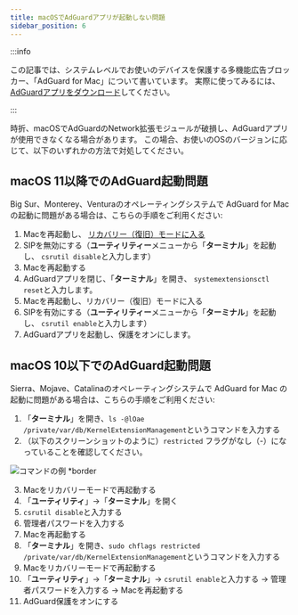 ```yaml
---
title: macOSでAdGuardアプリが起動しない問題
sidebar_position: 6
---
```


:::info

この記事では、システムレベルでお使いのデバイスを保護する多機能広告ブロッカー、「AdGuard for Mac」について書いています。 実際に使ってみるには、[AdGuardアプリをダウンロード](https://adguard.com/download.html?auto=true)してください。

:::

時折、macOSでAdGuardのNetwork拡張モジュールが破損し、AdGuardアプリが使用できなくなる場合があります。 この場合、お使いのOSのバージョンに応じて、以下のいずれかの方法で対処してください。

## macOS 11以降でのAdGuard起動問題

Big Sur、Monterey、Venturaのオペレーティングシステムで AdGuard for Mac の起動に問題がある場合は、こちらの手順をご利用ください:

1. Macを再起動し、 [リカバリー（復旧）モードに入る](https://support.apple.com/ja-jp/HT204904)
2. SIPを無効にする（**ユーティリティー**メニューから「**ターミナル**」を起動し、 `csrutil disable`と入力します）
3. Macを再起動する
4. AdGuardアプリを閉じ、「**ターミナル**」を開き、 `systemextensionsctl reset`と入力します。
5. Macを再起動し、リカバリー（復旧）モードに入る
6. SIPを有効にする（**ユーティリティー**メニューから「**ターミナル**」を起動し、 `csrutil enable`と入力します）
7. AdGuardアプリを起動し、保護をオンにします。

## macOS 10以下でのAdGuard起動問題

Sierra、Mojave、Catalinaのオペレーティングシステムで AdGuard for Mac の起動に問題がある場合は、こちらの手順をご利用ください:

1. 「**ターミナル**」を開き、`ls -@lOae /private/var/db/KernelExtensionManagement`というコマンドを入力する
2. （以下のスクリーンショットのように）`restricted` フラグがなし（-）になっていることを確認してください。

![コマンドの例 *border](https://cdn.adtidy.org/content/kb/ad_blocker/mac/restricted-flag.jpg)

3. Macをリカバリーモードで再起動する
4. 「**ユーティリティ**」→「**ターミナル**」を開く
5. `csrutil disable`と入力する
6. 管理者パスワードを入力する
7. Macを再起動する
8. 「**ターミナル**」を開き、`sudo chflags restricted /private/var/db/KernelExtensionManagement`というコマンドを入力する
9. Macをリカバリーモードで再起動する
10. 「**ユーティリティ**」→「**ターミナル**」→ `csrutil enable`と入力する → 管理者パスワードを入力する → Macを再起動する
11. AdGuard保護をオンにする
